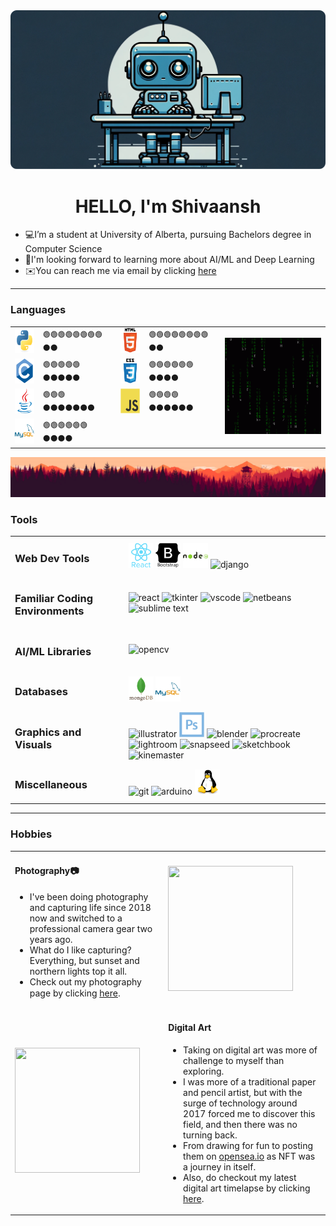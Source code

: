 <head>
    
</head>
<body>
<img src="git_img_n.png">
<h1 align="center">HELLO, I'm Shivaansh</h1>
<ul>
    <li>💻I’m a student at University of Alberta, pursuing Bachelors degree in Computer Science  </li>
    <li>🦾I'm looking forward to learning more about AI/ML and Deep Learning</li>
    <li>✉️You can reach me via email by clicking <a href="mailto:shivaanshbhatia007@gmail.com">here</a></li>
</ul>

<hr>
<h3>Languages</h3>
<table>
    <tr>
        <td>
            <a target="_blank" rel="noreferrer" > <img src="https://raw.githubusercontent.com/devicons/devicon/master/icons/python/python-original.svg" alt="python" width="40" height="40"/> </a> 
        </td>
        <td>
            <code>🟢🟢🟢🟢🟢🟢🟢🟢⚫⚫</code>
        </td>
        <td>
            <a target="_blank" rel="noreferrer"> <img src="https://raw.githubusercontent.com/devicons/devicon/master/icons/html5/html5-original-wordmark.svg" alt="html5" width="40" height="40"/> </a>
        </td>
        <td>
            <code>🟢🟢🟢🟢🟢🟢🟢🟢⚫⚫</code>
        </td>
        <td rowspan="4"><img src="/133C.gif" width="200px"></td>
    </tr>
    <tr>
        <td>
            <a target="_blank" rel="noreferrer"> <img src="https://raw.githubusercontent.com/devicons/devicon/master/icons/c/c-original.svg" alt="c" width="40" height="40"/> </a>
        </td>
        <td>
            <code>🟢🟢🟢🟢🟢⚫⚫⚫⚫⚫</code>
        </td>
         <td>
            <a target="_blank" rel="noreferrer"> <img src="https://raw.githubusercontent.com/devicons/devicon/master/icons/css3/css3-original-wordmark.svg" alt="css3" width="40" height="40"/> </a>
        </td>
        <td>
            <code>🟢🟢🟢🟢🟢🟢⚫⚫⚫⚫</code>
        </td>
    </tr>
    <tr>
        <td>
            <a target="_blank" rel="noreferrer"> <img src="https://raw.githubusercontent.com/devicons/devicon/master/icons/java/java-original.svg" alt="java" width="40" height="40"/> </a>
        </td>
        <td>
            <code>🟢🟢🟢⚫⚫⚫⚫⚫⚫⚫</code>
        </td>
        <td>
            <a target="_blank" rel="noreferrer"> <img src="https://raw.githubusercontent.com/devicons/devicon/master/icons/javascript/javascript-original.svg" alt="javascript" width="40" height="40"/> </a>
        </td>
        <td>
            <code>🟢🟢🟢🟢⚫⚫⚫⚫⚫⚫</code>
        </td>
    </tr>
    <tr>
        <td>
            <a target="_blank" rel="noreferrer"> <img src="https://raw.githubusercontent.com/devicons/devicon/master/icons/mysql/mysql-original-wordmark.svg" alt="mysql" width="40" height="40"/> </a>
        </td>
        <td>
            <code>🟢🟢🟢🟢🟢🟢⚫⚫⚫⚫</code>
        </td>
    </tr>
    
</table>

<img src="wp_long.jpg">

<h3>Tools</h3>
<table>
    <tr>
        <td>
            <h3>Web Dev Tools</h3>
        </td>
        <td>
            <span><a > <img src="https://raw.githubusercontent.com/devicons/devicon/master/icons/react/react-original-wordmark.svg" alt="react" width="40" height="40" > </a></span>
            <span><a > <img src="https://raw.githubusercontent.com/devicons/devicon/master/icons/bootstrap/bootstrap-plain-wordmark.svg" alt="bootstrap" width="40" height="40"/> </a></span>
            <span><a > <img src="https://raw.githubusercontent.com/devicons/devicon/master/icons/nodejs/nodejs-original-wordmark.svg" alt="nodejs" width="40" height="40"/> </a></span>
            <span><a > <img src="https://cdn.worldvectorlogo.com/logos/django.svg" alt="django" width="40" height="40"/> </a></span>
        </td>
    </tr>
    <tr>
        <td>
            <h3>Familiar Coding Environments</h3>
        </td>
        <td>
            <span><a > <img src="https://upload.wikimedia.org/wikipedia/commons/archive/7/7e/20211122181339%21Spyder_logo.svg" alt="react" width="40" height="40"/> </a></span>
            <span><a><img src = "https://i.ibb.co/hMTyD9g/pngwing-com.png" alt="tkinter" width="40" height="40"/></a></span>
            <span><a><img src = "https://upload.wikimedia.org/wikipedia/commons/9/9a/Visual_Studio_Code_1.35_icon.svg" alt="vscode" width="40" height="40"/></a></span>
            <span><a > <img src="https://upload.wikimedia.org/wikipedia/commons/9/98/Apache_NetBeans_Logo.svg" alt="netbeans" width="40" height="40"/> </a></span>
            <span><a > <img src="https://www.svgrepo.com/show/354408/sublimetext-icon.svg" alt="sublime text" width="40" height="40"/> </a></span>
        </td>
    </tr>
    <tr>
        <td>
            <h3>AI/ML Libraries</h3>
        </td>
        <td>
            <span><a><img src="https://www.vectorlogo.zone/logos/opencv/opencv-icon.svg" alt="opencv" width="40" height="40"></a></span>
        </td>
    </tr>
    <tr>
        <td>
            <h3>Databases</h3>
        </td>
        <td>
            <span><a><img src="https://raw.githubusercontent.com/devicons/devicon/master/icons/mongodb/mongodb-original-wordmark.svg" alt="mongodb" width="40" height="40"></a></span>
            <span><a><img src="https://raw.githubusercontent.com/devicons/devicon/master/icons/mysql/mysql-original-wordmark.svg" alt="mysql" width="40" height="40"></a></span>
        </td>
    </tr>
    <tr>
        <td>
            <h3>Graphics and Visuals</h3>
        </td>
        <td>
            <span><a > <img src="https://www.vectorlogo.zone/logos/adobe_illustrator/adobe_illustrator-icon.svg" alt="illustrator" width="40" height="40"/> </a></span>
            <span><a><img src = "https://raw.githubusercontent.com/devicons/devicon/master/icons/photoshop/photoshop-line.svg" alt="photoshop" width="40" height="40"/></a></span>
            <span><a > <img src="https://download.blender.org/branding/community/blender_community_badge_white.svg" alt="blender" width="40" height="40"/> </a></span>
            <span><a><img src = "https://upload.wikimedia.org/wikipedia/commons/d/de/Procreate-icon.png" alt="procreate" width="40" height="40"/></a></span>
            <span><a > <img src="https://upload.wikimedia.org/wikipedia/commons/b/b6/Adobe_Photoshop_Lightroom_CC_logo.svg" alt="lightroom" width="40" height="40"/> </a></span>
            <span><a><img src = "https://upload.wikimedia.org/wikipedia/en/d/db/Snapseed_Logo.svg" alt="snapseed" width="40" height="40"/></a></span>
            <span><a > <img src="https://seeklogo.com/images/A/autodesk-sketchbook-pro-logo-57D2CF66B2-seeklogo.com.png" alt="sketchbook" width="40" height="40"/> </a></span>
            <span><a><img src = "https://upload.wikimedia.org/wikipedia/commons/b/b0/Kinemaster_Icon_2022.svg" alt="kinemaster" width="40" height="40"/></a></span>
        </td>
    </tr>
    <tr>
        <td>
            <h3>Miscellaneous</h3>
        </td>
        <td>
            <span><a><img src="https://www.vectorlogo.zone/logos/git-scm/git-scm-icon.svg" alt="git" width="40" height="40"/></a></span>
            <span><a > <img src="https://cdn.worldvectorlogo.com/logos/arduino-1.svg" alt="arduino" width="40" height="40"/> </a></span>
            <span><a><img src = "https://raw.githubusercontent.com/devicons/devicon/master/icons/linux/linux-original.svg" alt="linux" width="40" height="40"/></a></span>
        </td>
    </tr>
</table>
<hr>
<h3>Hobbies</h3>
<table>
    <tr>
        <td>
           <h4>Photography📷</h4>
            <ul>
                <li>I've been doing photography and capturing life since 2018 now and switched to a professional camera gear two years ago.</li>
                <li>What do I like capturing? Everything, but sunset and northern lights top it all. </li>
                <li>Check out my photography page by clicking <a href="https://www.instagram.com/clicks_happen/">here</a>.<a><img src="https://upload.wikimedia.org/wikipedia/commons/thumb/e/e7/Instagram_logo_2016.svg/1024px-Instagram_logo_2016.svg.png?20210403190622" width="15px" height="15px"></a></li>
            </ul> 
        </td>
        <td>
            <img src="sunset.jpg" width="200px" height="200px">
        </td>
    </tr>
    <tr>
        <td>
            <img src="" width="200px" height="200px">
        </td>
        <td>
            <h4>Digital Art</h4>
            <ul>
                <li>Taking on digital art was more of challenge to myself than exploring.</li>
                <li>I was more of a traditional paper and pencil artist, but with the surge of technology around 2017 forced me to discover this field, and then there was no turning back.</li>
                <li>From drawing for fun to posting them on <a href="https://opensea.io/Wr4th">opensea.io</a> as NFT was a journey in itself.</li>
                <li>Also, do checkout my latest digital art timelapse by clicking <a href="https://www.youtube.com/watch?v=6yXTphWZny4&feature=youtu.be">here</a>.</li>
            </ul>
        </td>
    </tr>
</table>

</body>

